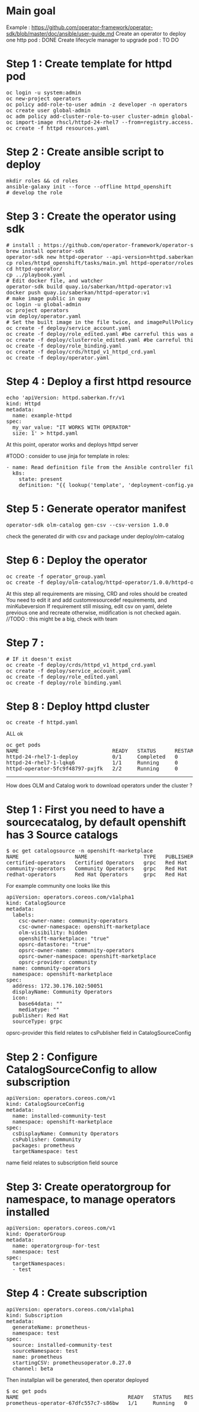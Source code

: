# Main goal
Example : https://github.com/operator-framework/operator-sdk/blob/master/doc/ansible/user-guide.md
Create an operator to deploy one http pod : DONE
Create lifecycle manager to upgrade pod : TO DO

# Step 1 : Create template for httpd pod
<pre>
oc login -u system:admin
oc new-project operators
oc policy add-role-to-user admin -z developer -n operators
oc create user global-admin
oc adm policy add-cluster-role-to-user cluster-admin global-admin
oc import-image rhscl/httpd-24-rhel7 --from=registry.access.redhat.com/rhscl/httpd-24-rhel7 --confirm -n openshift
oc create -f httpd_resources.yaml
</pre>

# Step 2 : Create ansible script to deploy 
<pre>
mkdir roles && cd roles
ansible-galaxy init --force --offline httpd_openshift
# develop the role
</pre>

# Step 3 : Create the operator using sdk
<pre>
# install : https://github.com/operator-framework/operator-sdk/blob/master/doc/user/install-operator-sdk.md#install-from-homebrew-macos
brew install operator-sdk
operator-sdk new httpd-operator --api-version=httpd.saberkan.fr/v1 --kind=Httpd --type=ansible
cp roles/httpd_openshift/tasks/main.yml httpd-operator/roles/httpd/tasks/
cd httpd-operator/
cp ../playbook.yaml .
# Edit docker file, and watcher
operator-sdk build quay.io/saberkan/httpd-operator:v1
docker push quay.io/saberkan/httpd-operator:v1
# make image public in quay
oc login -u global-admin
oc project operators
vim deploy/operator.yaml
# Set the built image in the file twice, and imagePullPolicy to always
oc create -f deploy/service_account.yaml
oc create -f deploy/role_edited.yaml #be carreful this was adapted, not default
oc create -f deploy/clusterrole_edited.yaml #be carreful this was adapted, not default
oc create -f deploy/role_binding.yaml 
oc create -f deploy/crds/httpd_v1_httpd_crd.yaml
oc create -f deploy/operator.yaml
</pre>

# Step 4 : Deploy a first httpd resource
<pre>
echo 'apiVersion: httpd.saberkan.fr/v1
kind: Httpd
metadata:
  name: example-httpd
spec:
  my_var_value: "IT WORKS WITH OPERATOR"
  size: 1' > httpd.yaml
</pre>

At this point, operator works and deploys httpd server

#TODO :
consider to use jinja for template in roles:
<pre>
- name: Read definition file from the Ansible controller file system
  k8s:
    state: present
    definition: "{{ lookup('template', 'deployment-config.yaml') }}"
</pre>

# Step 5 : Generate operator manifest
<pre>
operator-sdk olm-catalog gen-csv --csv-version 1.0.0
</pre>

check the generated dir with csv and package under deploy/olm-catalog

# Step 6 : Deploy the operator
<pre>
oc create -f operator_group.yaml
oc create -f deploy/olm-catalog/httpd-operator/1.0.0/httpd-operator.v1.0.0.clusterserviceversion.yaml
</pre>
At this step all requirements are missing, CRD and roles should be created
You need to edit it and add customresourcedef requirements, and minKubeversion
If requirement still missing, edit csv on yaml, delete previous one and recreate otherwise, midification is not checked again. //TODO : this might be a big, check with team


# Step 7 : 
<pre>
# IF it doesn't exist
oc create -f deploy/crds/httpd_v1_httpd_crd.yaml
oc create -f deploy/service_account.yaml
oc create -f deploy/role_edited.yaml 
oc create -f deploy/role_binding.yaml 
</pre>

# Step 8 : Deploy httpd cluster
<pre>
oc create -f httpd.yaml
</pre>

ALL ok
<pre>
oc get pods
NAME                              READY   STATUS      RESTARTS   AGE
httpd-24-rhel7-1-deploy           0/1     Completed   0          22s
httpd-24-rhel7-1-lqkq6            1/1     Running     0          15s
httpd-operator-5fc9f48797-pxjfk   2/2     Running     0          3m25s
</pre>

-----------------------------------------------
How does OLM and Catalog work to download operators under the cluster ?

# Step 1 : First you need to have a sourcecatalog, by default openshift has 3 Source catalogs
<pre>
$ oc get catalogsource -n openshift-marketplace
NAME                  NAME                  TYPE   PUBLISHER   AGE
certified-operators   Certified Operators   grpc   Red Hat     3d3h
community-operators   Community Operators   grpc   Red Hat     3d3h
redhat-operators      Red Hat Operators     grpc   Red Hat     3d3h
</pre>

For example community one looks like this
<pre>
apiVersion: operators.coreos.com/v1alpha1
kind: CatalogSource
metadata:
  labels:
    csc-owner-name: community-operators
    csc-owner-namespace: openshift-marketplace
    olm-visibility: hidden
    openshift-marketplace: "true"
    opsrc-datastore: "true"
    opsrc-owner-name: community-operators
    opsrc-owner-namespace: openshift-marketplace
    opsrc-provider: community
  name: community-operators
  namespace: openshift-marketplace
spec:
  address: 172.30.176.102:50051
  displayName: Community Operators
  icon:
    base64data: ""
    mediatype: ""
  publisher: Red Hat
  sourceType: grpc
</pre>

opsrc-provider this field relates to csPublisher field in CatalogSourceConfig

# Step 2 : Configure CatalogSourceConfig to allow subscription
<pre>
apiVersion: operators.coreos.com/v1
kind: CatalogSourceConfig
metadata:
  name: installed-community-test
  namespace: openshift-marketplace
spec:
  csDisplayName: Community Operators
  csPublisher: Community  
  packages: prometheus
  targetNamespace: test
</pre>

name field relates to subscription field source

# Step 3: Create operatorgroup for namespace, to manage operators installed
<pre>
apiVersion: operators.coreos.com/v1
kind: OperatorGroup
metadata:
  name: operatorgroup-for-test
  namespace: test
spec:
  targetNamespaces:
  - test
</pre>

# Step 4 : Create subscription
<pre>
apiVersion: operators.coreos.com/v1alpha1
kind: Subscription
metadata:
  generateName: prometheus-
  namespace: test
spec:
  source: installed-community-test
  sourceNamespace: test
  name: prometheus
  startingCSV: prometheusoperator.0.27.0
  channel: beta
</pre>

Then installplan will be generated, then operator deployed
<pre>
$ oc get pods
NAME                                   READY   STATUS    RESTARTS   AGE
prometheus-operator-67dfc557c7-s86bw   1/1     Running   0          59m
</pre>